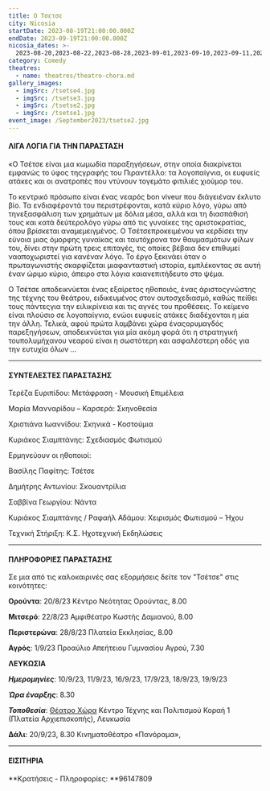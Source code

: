 ```yaml
---
title: Ο Τσετσε
city: Nicosia
startDate: 2023-08-19T21:00:00.000Z
endDate: 2023-09-19T21:00:00.000Z
nicosia_dates: >-
  2023-08-20,2023-08-22,2023-08-28,2023-09-01,2023-09-10,2023-09-11,2023-09-16,2023-09-17,2023-09-18,2023-09-19
category: Comedy
theatres:
  - name: theatres/theatro-chora.md
gallery_images:
  - imgSrc: /tsetse4.jpg
  - imgSrc: /tsetse3.jpg
  - imgSrc: /tsetse2.jpg
  - imgSrc: /tsetse1.jpg
event_image: /September2023/tsetse2.jpg
---
```


#### ΛΙΓΑ ΛΟΓΙΑ ΓΙΑ ΤΗΝ ΠΑΡΑΣΤΑΣΗ

«Ο Τσέτσε είναι μια κωμωδία παραξηγήσεων, στην οποία διακρίνεται εμφανώς το ύφος τηςγραφής του Πιραντέλλο: τα λογοπαίγνια, οι ευφυείς ατάκες και οι ανατροπές που ντύνουν τογεμάτο φιτιλιές χιούμορ του.

Το κεντρικό πρόσωπο είναι ένας νεαρός	bon viveur που διάγειέναν έκλυτο βίο. Τα ενδιαφέροντά του περιστρέφονται, κατά κύριο λόγο, γύρω από τηνεξασφάλιση των χρημάτων με δόλια μέσα, αλλά και τη διασπάθισή τους και κατά δεύτερολόγο γύρω από τις γυναίκες της αριστοκρατίας, όπου βρίσκεται αναμεμειγμένος. Ο Τσέτσεπροκειμένου να κερδίσει την εύνοια μιας όμορφης γυναίκας και ταυτόχρονα τον θαυμασμότων φίλων του, δίνει στην πρώτη τρεις επιταγές, τις οποίες βέβαια δεν επιθυμεί νααποχωριστεί για κανέναν λόγο. Το έργο ξεκινάει όταν ο πρωταγωνιστής σκαρφίζεται μιαφανταστική ιστορία, εμπλέκοντας σε αυτή έναν ώριμο κύριο, άπειρο στα λόγια καιανεπιτήδευτο στο ψέμα.

Ο Τσέτσε αποδεικνύεται ένας εξαίρετος ηθοποιός, ένας άριστοςγνώστης της τέχνης του θεάτρου, ειδικευμένος στον αυτοσχεδιασμό, καθώς πείθει τους πάντεςγια την ειλικρίνεια και τις αγνές του προθέσεις. Το κείμενο είναι πλούσιο σε λογοπαίγνια, ενώοι ευφυείς ατάκες διαδέχονται η μία την άλλη. Τελικά, αφού πρώτα λαμβάνει χώρα έναςορυμαγδός παρεξηγήσεων, αποδεικνύεται για μία ακόμη φορά ότι η στρατηγική τουπολυμήχανου νεαρού είναι η σωστότερη και ασφαλέστερη οδός για την ευτυχία όλων ...

***

#### ΣΥΝΤΕΛΕΣΤΕΣ ΠΑΡΑΣΤΑΣΗΣ

Τερέζα Ευριπίδου: Μετάφραση - Μουσική Επιμέλεια

Μαρία Μανναρίδου – Καρσερά: Σκηνοθεσία

Χριστιάνα Ιωαννίδου: Σκηνικά - Κοστούμια

Κυριάκος Σιαμπτάνης: Σχεδιασμός Φωτισμού

Ερμηνεύουν οι ηθοποιοί:

Βασίλης Παφίτης: Τσέτσε

Δημήτρης Αντωνίου: Σκουαντρίλια

Σαββίνα Γεωργίου: Νάντα

Κυριάκος Σιαμπτάνης / Ραφαήλ Αδάμου: Χειρισμός Φωτισμού – Ήχου

Τεχνική Στήριξη: Κ.Σ. Ηχοτεχνική Εκδηλώσεις

***

#### ΠΛΗΡΟΦΟΡΙΕΣ ΠΑΡΑΣΤΑΣΗΣ

Σε μια από τις καλοκαιρινές σας εξορμήσεις δείτε τον "Τσέτσε" στις κοινότητες:

**Ορούντα**: 20/8/23 Κέντρο Νεότητας Ορούντας, 8.00

**Μιτσερό**: 22/8/23 Αμφιθέατρο Κωστής Δαμιανού, 8.00

**Περιστερώνα**: 28/8/23 Πλατεία Εκκλησίας, 8.00

**Αγρός**: 1/9/23 Προαύλιο Απεήτειου Γυμνασίου Αγρού, 7.30

**ΛΕΥΚΩΣΙΑ**

***Ημερομηνίες***: 10/9/23, 11/9/23, 16/9/23, 17/9/23, 18/9/23, 19/9/23

***Ώρα έναρξης***: 8.30

***Τοποθεσία***: [Θέατρο Χώρα](?#map) Κέντρο Τέχνης και Πολιτισμού Κοραή 1 (Πλατεία Αρχιεπισκοπής), Λευκωσία

**Δάλι**: 20/9/23, 8.30 Κινηματοθέατρο «Πανόραμα»,

***

#### ΕΙΣΙΤΗΡΙΑ

**Κρατήσεις - Πληροφορίες: **96147809
